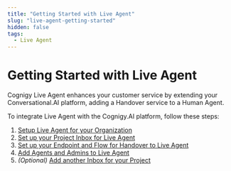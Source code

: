 ```yaml
---
title: "Getting Started with Live Agent" 
slug: "live-agent-getting-started" 
hidden: false 
tags:
  - Live Agent
---
```


# Getting Started with Live Agent

Cognigy Live Agent enhances your customer service by extending your Conversational.AI platform, adding a Handover service to a Human Agent.

To integrate Live Agent with the Cognigy.AI platform, follow these steps:

1. [Setup Live Agent for your Organization](live-agent-setup/live-agent-setup-org.md)
2. [Set up your Project Inbox for Live Agent](live-agent-setup/live-agent-setup-inbox.md)
3. [Set up your Endpoint and Flow for Handover to Live Agent](live-agent-setup/live-agent-setup-handover.md)
4. [Add Agents and Admins to Live Agent](live-agent-setup/live-agent-setup-agents.md)
5. _(Optional)_ [Add another Inbox for your Project](live-agent-setup/live-agent-setup-additional-inbox.md)
